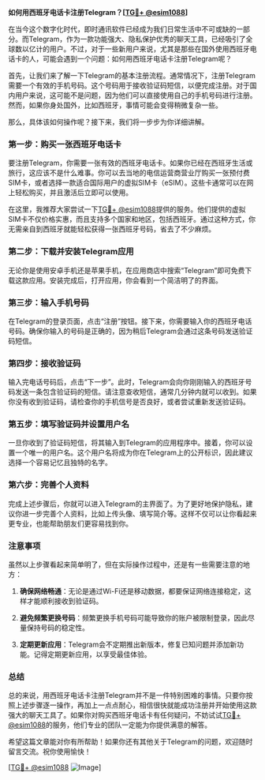 **如何用西班牙电话卡注册Telegram？[[TG💪+ @esim1088](https://t.me/s/esim1088)]**

在当今这个数字化时代，即时通讯软件已经成为我们日常生活中不可或缺的一部分。而Telegram，作为一款功能强大、隐私保护优秀的聊天工具，已经吸引了全球数以亿计的用户。不过，对于一些新用户来说，尤其是那些在国外使用西班牙电话卡的人，可能会遇到一个问题：如何用西班牙电话卡注册Telegram呢？

首先，让我们来了解一下Telegram的基本注册流程。通常情况下，注册Telegram需要一个有效的手机号码。这个号码用于接收验证码短信，以便完成注册。对于国内用户来说，这可能不是问题，因为他们可以直接使用自己的手机号码进行注册。然而，如果你身处国外，比如西班牙，事情可能会变得稍微复杂一些。

那么，具体该如何操作呢？接下来，我们将一步步为你详细讲解。

### 第一步：购买一张西班牙电话卡

要注册Telegram，你需要一张有效的西班牙电话卡。如果你已经在西班牙生活或旅行，这应该不是什么难事。你可以去当地的电信运营商营业厅购买一张预付费SIM卡，或者选择一款适合国际用户的虚拟SIM卡（eSIM）。这些卡通常可以在网上轻松购买，并且激活后立即可以使用。

在这里，我推荐大家尝试一下[TG💪+ @esim1088](https://t.me/s/esim1088)提供的服务。他们提供的虚拟SIM卡不仅价格实惠，而且支持多个国家和地区，包括西班牙。通过这种方式，你无需亲自到西班牙就能轻松获得一张西班牙号码，省去了不少麻烦。

### 第二步：下载并安装Telegram应用

无论你是使用安卓手机还是苹果手机，在应用商店中搜索“Telegram”即可免费下载这款应用。安装完成后，打开应用，你会看到一个简洁明了的界面。

### 第三步：输入手机号码

在Telegram的登录页面，点击“注册”按钮。接下来，你需要输入你的西班牙电话号码。确保你输入的号码是正确的，因为稍后Telegram会通过这条号码发送验证码短信。

### 第四步：接收验证码

输入完电话号码后，点击“下一步”。此时，Telegram会向你刚刚输入的西班牙号码发送一条包含验证码的短信。请注意查收短信，通常几分钟内就可以收到。如果你没有收到验证码，请检查你的手机信号是否良好，或者尝试重新发送验证码。

### 第五步：填写验证码并设置用户名

一旦你收到了验证码短信，将其输入到Telegram的应用程序中。接着，你可以设置一个唯一的用户名。这个用户名将成为你在Telegram上的公开标识，因此建议选择一个容易记忆且独特的名字。

### 第六步：完善个人资料

完成上述步骤后，你就可以进入Telegram的主界面了。为了更好地保护隐私，建议你进一步完善个人资料，比如上传头像、填写简介等。这样不仅可以让你看起来更专业，也能帮助朋友们更容易找到你。

### 注意事项

虽然以上步骤看起来简单明了，但在实际操作过程中，还是有一些需要注意的地方：

1. **确保网络畅通**：无论是通过Wi-Fi还是移动数据，都要保证网络连接稳定，这样才能顺利接收到验证码。
   
2. **避免频繁更换号码**：频繁更换手机号码可能导致你的账户被限制登录，因此尽量保持号码的稳定性。

3. **定期更新应用**：Telegram会不定期推出新版本，修复已知问题并添加新功能。记得定期更新应用，以享受最佳体验。

### 总结

总的来说，用西班牙电话卡注册Telegram并不是一件特别困难的事情。只要你按照上述步骤逐一操作，再加上一点点耐心，相信很快就能成功注册并开始使用这款强大的聊天工具了。如果你对购买西班牙电话卡有任何疑问，不妨试试[TG💪+ @esim1088](https://t.me/s/esim1088)的服务，他们专业的团队一定能为你提供满意的解答。

希望这篇文章能对你有所帮助！如果你还有其他关于Telegram的问题，欢迎随时留言交流。祝你使用愉快！

[[TG💪+ @esim1088](https://t.me/s/esim1088) ![Image](https://i.postimg.cc/4NQfJmqS/Snipaste-2025-05-13-00-14-12.png)]